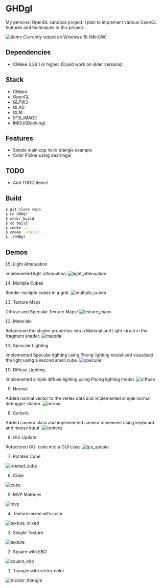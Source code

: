 # GHDgl

My personal OpenGL sandbox project.
I plan to implement various OpenGL features and techniques in this project.

![demo](demo.png)
Currently tested on Windows 10 (MinGW)

## Dependencies

- CMake 3.29.1 or higher (Could work on older versions)

## Stack

- CMake
- OpenGL
- GLFW3
- GLAD
- GLM
- STB_IMAGE
- IMGUI(Docking)

## Features

- Simple main.cpp hello triangle example
- Color Picker using dearimgui

## TODO

- Add TODO items!

## Build

```bash
$ git clone repo
$ cd GHDgl
$ mkdir build
$ cd build
$ cmake ..
$ cmake --build .
$ ./GHDgl
```

## Demos

15. Light Attenuation

Implemented light attenuation.
![light_attenuation](demos/light_attenuation.png)

14. Multiple Cubes

Render multiple cubes in a grid.
![multiple_cubes](demos/multiple_cubes.png)

13. Texture Maps

Diffuse and Specular Texture Maps!
![texture_maps](demos/texture_specular.png)


12. Materials

Refactored the shader properties into a Material and Light struct in the fragment shader.
![material](demos/material.png)

11. Specular Lighting

Implemented Specular lighting using Phong lighting model and visualized the light using a second small cube.
![specular](demos/specular.png)

10. Diffuse Lighting

Implemented simple diffuse lighting using Phong lighting model.
![diffuse](demos/diffuse.png)

9. Normal

Added normal vector to the vertex data and implemented simple normal debugger shader.
![normal](demos/normal.png)

8. Camera

Added camera class and implemented camera movement using keyboard and mouse input.
![camera](demos/camera.png)

8. GUI Update

Refactored GUI code into a GUI class
![gui_update](demos/gui_update.png)

7. Rotated Cube

![rotated_cube](demos/rotated_cube.png)

6. Cube

![cube](demos/cube.png)

5. MVP Matrices

![mvp](demos/MVP.png)

4. Texture mixed with color

![texture_mixed](demos/texture_mixed.png)

3. Simple Texture

![texture](demos/texture.png)

2. Square with EBO

![square_ebo](demos/square_ebo.png)

1. Triangle with vertex color

![tricolor_triangle](demos/tricolor_triangle.png)
